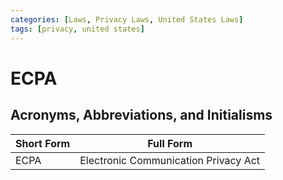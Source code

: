 ```yaml
---
categories: [Laws, Privacy Laws, United States Laws]
tags: [privacy, united states]
---
```


# ECPA

## Acronyms, Abbreviations, and Initialisms

| Short Form | Full Form |
| - | - |
| ECPA | Electronic Communication Privacy Act |
